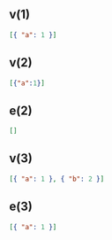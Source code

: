 ## v(1)

```json
[{ "a": 1 }]
```

## v(2)

```json
[{"a":1}]
```

## e(2)

```json
[]
```

## v(3)

```json
[{ "a": 1 }, { "b": 2 }]
```

## e(3)
```json
[{ "a": 1 }]
```
